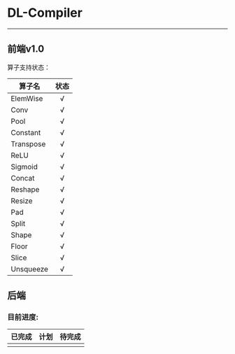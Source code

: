 # DL-Compiler

---

## 前端v1.0

算子支持状态：

| 算子名       | 状态 |
|-----------|:--:|
| ElemWise  | √  |
| Conv      | √  |
| Pool      | √  |
| Constant  | √  |
| Transpose | √  |
| ReLU      | √  |
| Sigmoid   | √  |
| Concat    | √  |
| Reshape   | √  |
| Resize    | √  |
| Pad       | √  |
| Split     | √  |
| Shape     | √  |
| Floor     | √  |
| Slice     | √  |
| Unsqueeze | √  |

## 后端

### 目前进度:

| 已完成 | 计划 | 待完成 |
|:---:|:--:|:---:|
|     |    |     |